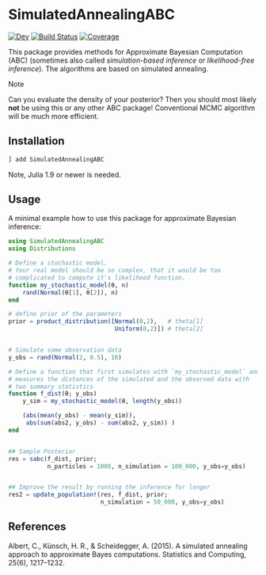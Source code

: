 # SimulatedAnnealingABC

[![Dev](https://img.shields.io/badge/docs-dev-blue.svg)](https://eawag-siam.github.io/SimulatedAnnealingABC.jl/dev/)
[![Build Status](https://github.com/Eawag-SIAM/SimulatedAnnealingABC.jl/actions/workflows/CI.yml/badge.svg?branch=main)](https://github.com/Eawag-SIAM/SimulatedAnnealingABC.jl/actions/workflows/CI.yml?query=branch%3Amain)
[![Coverage](https://codecov.io/gh/Eawag-SIAM/SimulatedAnnealingABC.jl/branch/main/graph/badge.svg)](https://codecov.io/gh/Eawag-SIAM/SimulatedAnnealingABC.jl)


This package provides methods for Approximate Bayesian Computation
(ABC) (sometimes also called _simulation-based inference_ or
_likelihood-free inference_). The algorithms are based on simulated
annealing.

> [!NOTE]
> Can you evaluate the density of your posterior? Then you should most
> likely **not** be using this or any other ABC package!
> Conventional MCMC algorithm will be much more efficient.


## Installation

```Julia
] add SimulatedAnnealingABC
```

Note, Julia 1.9 or newer is needed.


## Usage

A minimal example how to use this package for approximate Bayesian inference:

```julia
using SimulatedAnnealingABC
using Distributions

# Define a stochastic model.
# Your real model should be so complex, that it would be too
# complicated to compute it's likelihood function.
function my_stochastic_model(θ, n)
    rand(Normal(θ[1], θ[2]), n)
end

# define prior of the parameters
prior = product_distribution([Normal(0,2),   # theta[1]
                              Uniform(0,2)]) # theta[2]


# Simulate some observation data
y_obs = rand(Normal(2, 0.5), 10)

# Define a function that first simulates with `my_stochastic_model` and then
# measures the distances of the simulated and the observed data with
# two summary statistics
function f_dist(θ; y_obs)
    y_sim = my_stochastic_model(θ, length(y_obs))

    (abs(mean(y_obs) - mean(y_sim)),
     abs(sum(abs2, y_obs) - sum(abs2, y_sim)) )
end


## Sample Posterior
res = sabc(f_dist, prior;
           n_particles = 1000, n_simulation = 100_000, y_obs=y_obs)


## Improve the result by running the inference for longer
res2 = update_population!(res, f_dist, prior;
                          n_simulation = 50_000, y_obs=y_obs)
```


## References

Albert, C., Künsch, H. R., & Scheidegger, A. (2015). A simulated annealing approach to approximate Bayes computations. Statistics and Computing, 25(6), 1217–1232.
